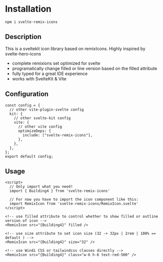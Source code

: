 # Installation

```npm i svelte-remix-icons```

## Description

This is a sveltekit icon library based on remixIcons. Highly inspired by svelte-hero-icons

- complete remixions set optimized for svelte
- programatically change filled or line version based on the filled attribute
- fully typed for a great IDE experience
- works with SvelteKit & Vite

## Configuration

```
const config = {
  // other vite-plugin-svelte config
  kit: {
    // other svelte-kit config
    vite: {
      // other vite config
      optimizeDeps: {
        include: ["svelte-remix-icons"],
      },
    },
  },
};
export default config;
```

## Usage

```
<script>
  // Only import what you need!
  import { Building4 } from 'svelte-remix-icons'

  // For now you have to import the icon component like this:
  import RemixIcon from 'svelte-remix-icons/RemixIcon.svelte'
</script>

<!-- use filled attribute to control whether to show filled or outline version of icon -->
<RemixIcon src="{Building4}" filled />

<!-- use size attribute to set icon size (32 -> 32px | 2rem | 100% == default ) -->
<RemixIcon src="{Building4}" size="32" />

<!-- use Windi CSS or tailwindcss classes directly -->
<RemixIcon src="{Building4}" class="w-6 h-6 text-red-500" />
```
